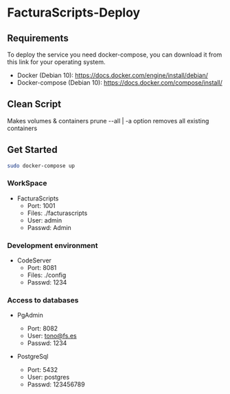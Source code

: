 # FacturaScripts-Deploy

## Requirements

To deploy the service you need docker-compose, you can download it from this link for your operating system.

- Docker (Debian 10): https://docs.docker.com/engine/install/debian/
- Docker-compose (Debian 10): https://docs.docker.com/compose/install/

## Clean Script

Makes volumes & containers prune
--all | -a option removes all existing containers

## Get Started

```sh
sudo docker-compose up
```

### WorkSpace

- FacturaScripts
  - Port: 1001
  - Files: ./facturascripts
  - User: admin
  - Passwd: Admin

### Development environment

- CodeServer
  - Port: 8081
  - Files: ./config
  - Passwd: 1234

### Access to databases

- PgAdmin

  - Port: 8082
  - User: tono@fs.es
  - Passwd: 1234

- PostgreSql
  - Port: 5432
  - User: postgres
  - Passwd: 123456789
